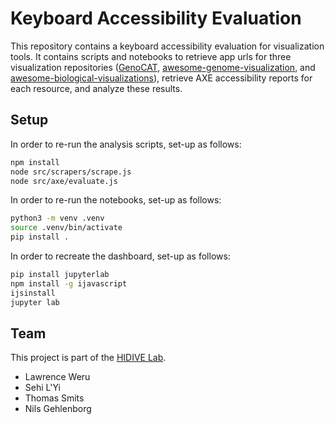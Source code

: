 # Keyboard Accessibility Evaluation

This repository contains a keyboard accessibility evaluation for visualization tools. It contains scripts and notebooks to retrieve app urls for three visualization repositories ([GenoCAT](https://genocat.tools), [awesome-genome-visualization](https://cmdcolin.github.io/awesome-genome-visualization/), and [awesome-biological-visualizations](https://github.com/keller-mark/awesome-biological-visualizations)), retrieve AXE accessibility reports for each resource, and analyze these results.

## Setup

In order to re-run the analysis scripts, set-up as follows:

```bash
npm install
node src/scrapers/scrape.js
node src/axe/evaluate.js
```

In order to re-run the notebooks, set-up as follows:

```bash
python3 -m venv .venv
source .venv/bin/activate
pip install .
```

In order to recreate the dashboard, set-up as follows:

```bash
pip install jupyterlab
npm install -g ijavascript
ijsinstall
jupyter lab
```

## Team

This project is part of the [HIDIVE Lab](https://hidivelab.org).

- Lawrence Weru
- Sehi L'Yi
- Thomas Smits
- Nils Gehlenborg
